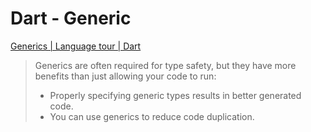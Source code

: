 # Dart - Generic

[Generics | Language tour | Dart](https://dart.dev/guides/language/language-tour#generics)

> Generics are often required for type safety, but they have more benefits than just allowing your code to run:
>
> - Properly specifying generic types results in better generated code.
> - You can use generics to reduce code duplication.
